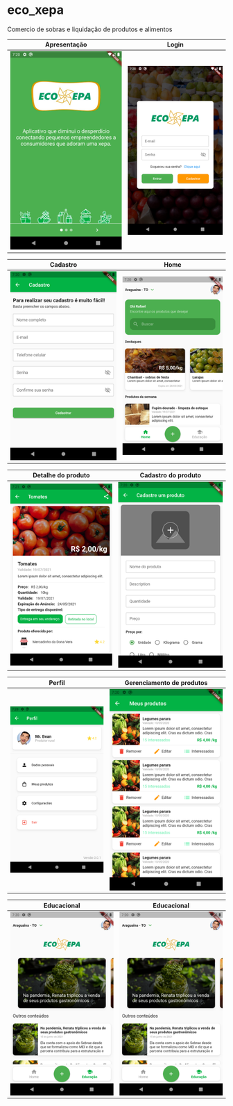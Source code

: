 # eco_xepa

Comercio de sobras e liquidação de produtos e alimentos

Apresentação             |  Login
:-------------------------:|:-------------------------:
![](https://github.com/RafaelBarbosatec/eco_xepa/blob/main/imgs/img1.png)  |  ![](https://github.com/RafaelBarbosatec/eco_xepa/blob/main/imgs/img2.png)


Cadastro             |  Home
:-------------------------:|:-------------------------:
![](https://github.com/RafaelBarbosatec/eco_xepa/blob/main/imgs/img3.png)  |  ![](https://github.com/RafaelBarbosatec/eco_xepa/blob/main/imgs/img4.png)


Detalhe do produto             |  Cadastro do produto
:-------------------------:|:-------------------------:
![](https://github.com/RafaelBarbosatec/eco_xepa/blob/main/imgs/img5.png)  |  ![](https://github.com/RafaelBarbosatec/eco_xepa/blob/main/imgs/img6.png)


Perfil             |  Gerenciamento de produtos
:-------------------------:|:-------------------------:
![](https://github.com/RafaelBarbosatec/eco_xepa/blob/main/imgs/img7.png)  |  ![](https://github.com/RafaelBarbosatec/eco_xepa/blob/main/imgs/img8.png)


Educacional             |  Educacional
:-------------------------:|:-------------------------:
![](https://github.com/RafaelBarbosatec/eco_xepa/blob/main/imgs/img9.png)  |  ![](https://github.com/RafaelBarbosatec/eco_xepa/blob/main/imgs/img9.png)
